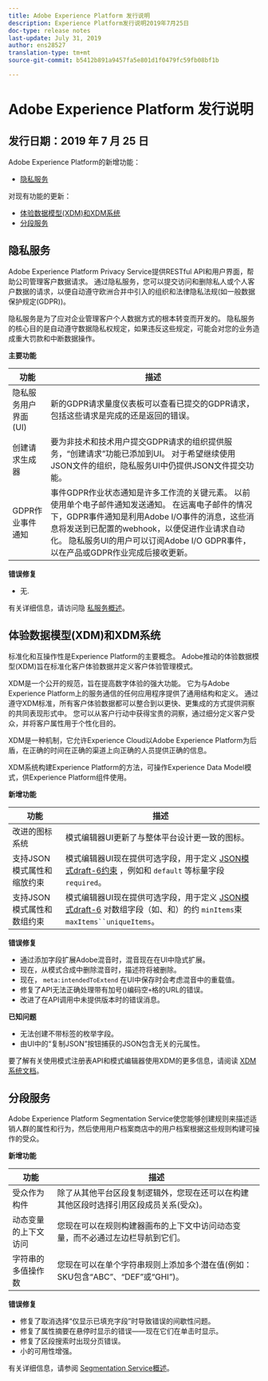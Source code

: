 ```yaml
---
title: Adobe Experience Platform 发行说明
description: Experience Platform发行说明2019年7月25日
doc-type: release notes
last-update: July 31, 2019
author: ens28527
translation-type: tm+mt
source-git-commit: b5412b891a9457fa5e801d1f0479fc59fb08bf1b

---
```



# Adobe Experience Platform 发行说明

## 发行日期：2019 年 7 月 25 日

Adobe Experience Platform的新增功能：
* [隐私服务](#privacy-service)

对现有功能的更新：
* [体验数据模型(XDM)和XDM系统](#experience-data-model-xdm-and-xdm-system)
* [分段服务](#segmentation-service)

## 隐私服务

Adobe Experience Platform Privacy Service提供RESTful API和用户界面，帮助公司管理客户数据请求。 通过隐私服务，您可以提交访问和删除私人或个人客户数据的请求，以便自动遵守欧洲合并中引入的组织和法律隐私法规(如一般数据保护规定(GDPR))。

隐私服务是为了应对企业管理客户个人数据方式的根本转变而开发的。 隐私服务的核心目的是自动遵守数据隐私权规定，如果违反这些规定，可能会对您的业务造成重大罚款和中断数据操作。

**主要功能**

| 功能 | 描述 |
|---|---|
| 隐私服务用户界面(UI) | 新的GDPR请求量度仪表板可以查看已提交的GDPR请求，包括这些请求是完成的还是返回的错误。 |
| 创建请求生成器 | 要为非技术和技术用户提交GDPR请求的组织提供服务，“创建请求”功能已添加到UI。 对于希望继续使用JSON文件的组织，隐私服务UI中仍提供JSON文件提交功能。 |
| GDPR作业事件通知 | 事件GDPR作业状态通知是许多工作流的关键元素。 以前使用单个电子邮件通知发送通知。 在远离电子邮件的情况下，GDPR事件通知是利用Adobe I/O事件的消息，这些消息将发送到已配置的webhook，以便促进作业请求自动化。 隐私服务UI的用户可以订阅Adobe I/O GDPR事件，以在产品或GDPR作业完成后接收更新。 |

**错误修复**

* 无.

有关详细信息，请访问隐 [私服务概述](../../privacy-service/home.md)。

## 体验数据模型(XDM)和XDM系统

标准化和互操作性是Experience Platform的主要概念。 Adobe推动的体验数据模型(XDM)旨在标准化客户体验数据并定义客户体验管理模式。

XDM是一个公开的规范，旨在提高数字体验的强大功能。 它为与Adobe Experience Platform上的服务通信的任何应用程序提供了通用结构和定义。 通过遵守XDM标准，所有客户体验数据都可以整合到以更快、更集成的方式提供洞察的共同表现形式中。 您可以从客户行动中获得宝贵的洞察，通过细分定义客户受众，并将客户属性用于个性化目的。

XDM是一种机制，它允许Experience Cloud以Adobe Experience Platform为后盾，在正确的时间在正确的渠道上向正确的人员提供正确的信息。

XDM系统构建Experience Platform的方法，可操作Experience Data Model模式，供Experience Platform组件使用。

**新增功能**

| 功能 | 描述 |
|---|---|
| 改进的图标系统 | 模式编辑器UI更新了与整体平台设计更一致的图标。 |
| 支持JSON模式属性和缩放约束 | 模式编辑器UI现在提供可选字段，用于定义 [JSON模式draft-6约束](https://tools.ietf.org/html/draft-wright-json-schema-01) ，例如和 `default` 等标量字段 `required`。 |
| 支持JSON模式属性和数组约束 | 模式编辑器UI现在提供可选字段，用于定义 [JSON模式draft-6](https://tools.ietf.org/html/draft-wright-json-schema-01) 对数组字段（如、和）的约 `minItems`束 `maxItems``uniqueItems`。 |

**错误修复**

* 通过添加字段扩展Adobe混音时，混音现在在UI中隐式扩展。
* 现在，从模式合成中删除混音时，描述符将被删除。
* 现在， `meta:intendedToExtend` 在UI中保存时会考虑混音中的重载值。
* 修复了API无法正确处理带有加号()编码空`+`格的URL的错误。
* 改进了在API调用中未提供版本时的错误消息。

**已知问题**

* 无法创建不带标签的枚举字段。
* 由UI中的“复制JSON”按钮捕获的JSON包含无关的元属性。

要了解有关使用模式注册表API和模式编辑器使用XDM的更多信息，请阅读 [XDM系统文档](../../xdm/home.md)。

## 分段服务

Adobe Experience Platform Segmentation Service使您能够创建规则来描述适销人群的属性和行为，然后使用用户档案商店中的用户档案根据这些规则构建可操作的受众。

**新增功能**

| 功能 | 描述 |
| -----------| ---------- |
| 受众作为构件 | 除了从其他平台区段复制逻辑外，您现在还可以在构建其他区段时选择引用区段成员关系(受众)。 |
| 动态变量的上下文访问 | 您现在可以在规则构建器画布的上下文中访问动态变量，而不必通过左边栏导航到它们。 |
| 字符串的多值操作数 | 您现在可以在单个字符串规则上添加多个潜在值(例如：SKU包含“ABC”、“DEF”或“GHI”)。 |

**错误修复**

* 修复了取消选择“仅显示已填充字段”时导致错误的间歇性问题。
* 修复了属性摘要在悬停时显示的错误——现在它们在单击时显示。
* 修复了区段搜索时出现分页错误。
* 小的可用性增强。

有关详细信息，请参阅 [Segmentation Service概述](../../segmentation/home.md)。
